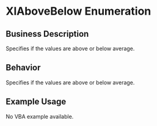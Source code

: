 # XlAboveBelow Enumeration

## Business Description
Specifies if the values are above or below average.

## Behavior
Specifies if the values are above or below average.

## Example Usage
No VBA example available.